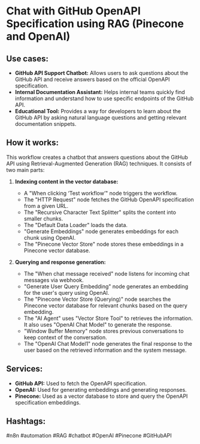 # Chat with GitHub OpenAPI Specification using RAG (Pinecone and OpenAI)

## Use cases:

- **GitHub API Support Chatbot:** Allows users to ask questions about the GitHub API and receive answers based on the official OpenAPI specification.
- **Internal Documentation Assistant:** Helps internal teams quickly find information and understand how to use specific endpoints of the GitHub API.
- **Educational Tool:** Provides a way for developers to learn about the GitHub API by asking natural language questions and getting relevant documentation snippets.

## How it works:

This workflow creates a chatbot that answers questions about the GitHub API using Retrieval-Augmented Generation (RAG) techniques. It consists of two main parts:

1.  **Indexing content in the vector database:**
    - A "When clicking ‘Test workflow’" node triggers the workflow.
    - The "HTTP Request" node fetches the GitHub OpenAPI specification from a given URL.
    - The "Recursive Character Text Splitter" splits the content into smaller chunks.
    - The "Default Data Loader" loads the data.
    - "Generate Embeddings" node generates embeddings for each chunk using OpenAI.
    - The "Pinecone Vector Store" node stores these embeddings in a Pinecone vector database.

2.  **Querying and response generation:**
    - The "When chat message received" node listens for incoming chat messages via webhook.
    - "Generate User Query Embedding" node generates an embedding for the user's query using OpenAI.
    - The "Pinecone Vector Store (Querying)" node searches the Pinecone vector database for relevant chunks based on the query embedding.
    - The "AI Agent" uses "Vector Store Tool" to retrieves the information. It also uses "OpenAI Chat Model" to generate the response.
    - "Window Buffer Memory" node stores previous conversations to keep context of the conversation.
    - The "OpenAI Chat Model1" node generates the final response to the user based on the retrieved information and the system message.

## Services:

-   **GitHub API:** Used to fetch the OpenAPI specification.
-   **OpenAI:** Used for generating embeddings and generating responses.
-   **Pinecone:** Used as a vector database to store and query the OpenAPI specification embeddings.

## Hashtags:

#n8n #automation #RAG #chatbot #OpenAI #Pinecone #GitHubAPI

